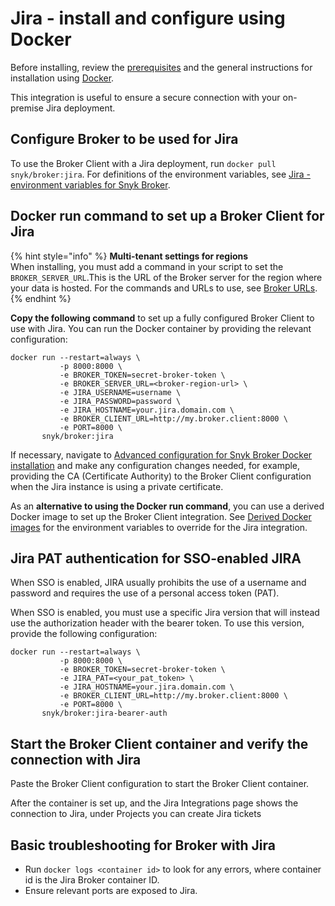 # Jira - install and configure using Docker

Before installing, review the [prerequisites](./) and the general instructions for installation using [Docker](../install-and-configure-broker-using-docker.md).

This integration is useful to ensure a secure connection with your on-premise Jira deployment.

## Configure Broker to be used for Jira

To use the Broker Client with a Jira deployment, run `docker pull snyk/broker:jira`. For definitions of the environment variables, see [Jira - environment variables for Snyk Broker](jira-environment-variables-for-snyk-broker.md).

## Docker run command to set up a Broker Client for Jira

{% hint style="info" %}
**Multi-tenant settings for regions**\
When installing, you must add a command in your script to set the `BROKER_SERVER_URL`.This is the URL of the Broker server for the region where your data is hosted. For the commands and URLs to use, see [Broker URLs](https://snyksec.atlassian.net/o/-M4tdxG8qotLgGZnLpFR/s/-MdwVZ6HOZriajCf5nXH/~/changes/8951/working-with-snyk/regional-hosting-and-data-residency#broker-urls).
{% endhint %}

**Copy the following command** to set up a fully configured Broker Client to use with Jira. You can run the Docker container by providing the relevant configuration:

```console
docker run --restart=always \
           -p 8000:8000 \
           -e BROKER_TOKEN=secret-broker-token \
           -e BROKER_SERVER_URL=<broker-region-url> \
           -e JIRA_USERNAME=username \
           -e JIRA_PASSWORD=password \
           -e JIRA_HOSTNAME=your.jira.domain.com \
           -e BROKER_CLIENT_URL=http://my.broker.client:8000 \
           -e PORT=8000 \
       snyk/broker:jira
```

If necessary, navigate to [Advanced configuration for Snyk Broker Docker installation](../advanced-configuration-for-snyk-broker-docker-installation/) and make any configuration changes needed, for example, providing the CA (Certificate Authority) to the Broker Client configuration when the Jira instance is using a private certificate.

As an **alternative to using the Docker run command**, you can use a derived Docker image to set up the Broker Client integration. See [Derived Docker images](../derived-docker-images-for-broker-client-integrations-and-container-registry-agent.md) for the environment variables to override for the Jira integration.

## Jira PAT authentication for SSO-enabled JIRA

When SSO is enabled, JIRA usually prohibits the use of a username and password and requires the use of a personal access token (PAT).

When SSO is enabled, you must use a specific Jira version that will instead use the authorization header with the bearer token. To use this version, provide the following configuration:

```
docker run --restart=always \
           -p 8000:8000 \
           -e BROKER_TOKEN=secret-broker-token \
           -e JIRA_PAT=<your_pat_token> \
           -e JIRA_HOSTNAME=your.jira.domain.com \
           -e BROKER_CLIENT_URL=http://my.broker.client:8000 \
           -e PORT=8000 \
       snyk/broker:jira-bearer-auth
```

## Start the Broker Client container and verify the connection with Jira

&#x20;Paste the Broker Client configuration to start the Broker Client container.

After the container is set up, and the Jira Integrations page shows the connection to Jira, under Projects you can create Jira tickets

## **Basic troubleshooting for Broker with Jira**

* Run `docker logs <container id>` to look for any errors, where container id is the Jira Broker container ID.
* Ensure relevant ports are exposed to Jira.
